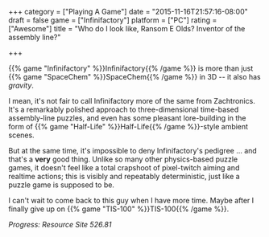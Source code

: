 +++
category = ["Playing A Game"]
date = "2015-11-16T21:57:16-08:00"
draft = false
game = ["Infinifactory"]
platform = ["PC"]
rating = ["Awesome"]
title = "Who do I look like, Ransom E Olds? Inventor of the assembly line?"

+++

{{% game "Infinifactory" %}}Infinifactory{{% /game %}} is more than just {{% game "SpaceChem" %}}SpaceChem{{% /game %}} in 3D -- it also has <i>gravity</i>.

I mean, it's not fair to call Infinifactory more of the same from Zachtronics.  It's a remarkably polished approach to three-dimensional time-based assembly-line puzzles, and even has some pleasant lore-building in the form of {{% game "Half-Life" %}}Half-Life{{% /game %}}-style ambient scenes.

But at the same time, it's impossible to deny Infinifactory's pedigree ... and that's a <b>very</b> good thing.  Unlike so many other physics-based puzzle games, it doesn't feel like a total crapshoot of pixel-twitch aiming and realtime actions; this is visibly and repeatably deterministic, just like a puzzle game is supposed to be.

I can't wait to come back to this guy when I have more time.  Maybe after I finally give up on {{% game "TIS-100" %}}TIS-100{{% /game %}}.

<i>Progress: Resource Site 526.81</i>

